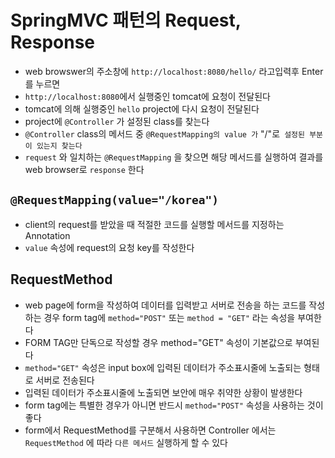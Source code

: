 # SpringMVC 패턴의 Request, Response
* web browswer의 주소창에 ```http://localhost:8080/hello/``` 라고입력후 Enter를 누르면 
* ```http://localhost:8080```에서 실행중인 tomcat에 요청이 전달된다
* tomcat에 의해 실행중인 ```hello``` project에 다시 요청이 전달된다
* project에 ```@Controller``` 가 설정된 class를 찾는다
* ```@Controller``` class의 메서드 중 ```@RequestMapping의 value 가``` "/"로``` 설정된 부분이 있는지 찾는다```
* ```request``` 와 일치하는 ```@RequestMapping``` 을 찾으면 해당 메서드를 실행하여 결과를 web browser로 ```response``` 한다

## ```@RequestMapping(value="/korea")```
* client의 request를 받았을 때 적절한 코드를 실행할 메서드를 지정하는 Annotation
* ```value``` 속성에 request의 요청 key를 작성한다

## RequestMethod
* web page에 form을 작성하여 데이터를 입력받고 서버로 전송을 하는 코드를 작성하는 경우 form tag에 ```method="POST"```
또는 ```method = "GET"``` 라는 속성을 부여한다
* FORM TAG만 단독으로 작성할 경우 method="GET" 속성이 기본값으로 부여된다
* ```method="GET"``` 속성은 input box에 입력된 데이터가 주소표시줄에 노출되는 형태로 서버로 전송된다
* 입력된 데이터가 주소표시줄에 노출되면 보안에 매우 취약한 상황이 발생한다
* form tag에는 특별한 경우가 아니면 반드시 ```method="POST"``` 속성을 사용하는 것이 좋다
* form에서 RequestMethod를 구분해서 사용하면 Controller 에서는 ```RequestMethod``` 에 따라 ```다른 메서드```  실행하게 할 수 있다